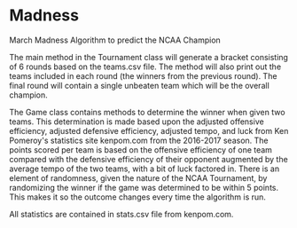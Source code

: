 # Madness
March Madness Algorithm to predict the NCAA Champion

The main method in the Tournament class will generate a bracket consisting of 6 rounds based on the teams.csv file. The method will also print out the teams included in each round (the winners from the previous round). The final round will contain a single unbeaten team which will be the overall champion.

The Game class contains methods to determine the winner when given two teams. This determination is made based upon the adjusted offensive efficiency, adjusted defensive efficiency, adjusted tempo, and luck from Ken Pomeroy's statistics site kenpom.com from the 2016-2017 season. The points scored per team is based on the offensive efficiency of one team compared with the defensive efficiency of their opponent augmented by the average tempo of the two teams, with a bit of luck factored in. There is an element of randomness, given the nature of the NCAA Tournament, by randomizing the winner if the game was determined to be within 5 points. This makes it so the outcome changes every time the algorithm is run.

All statistics are contained in stats.csv file from kenpom.com.
